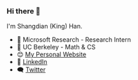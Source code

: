### Hi there 👋
I'm Shangdian (King) Han.
- 🔭 Microsoft Research - Research Intern
- 🌱 UC Berkeley - Math & CS
- 😊 [My Personal Website](https://kinghan.info/ 'Shangdian (King) Han')
- 👔 [LinkedIn](https://www.linkedin.com/in/kingh0730/ 'Shangdian (King) Han')
- 🗨️ [Twitter](https://twitter.com/kingh0730/ 'KingHan韩尚典')
